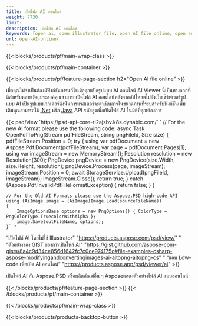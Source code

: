```yaml
---
title: เปิดไฟล์ AI ออนไลน์
weight: 7730
limit: 
description: เปิดไฟล์ AI ออนไลน์
keywords: [open ai, open illustrator file, open AI file online, open adobe illustrator, preview of ai file, ai format open]
url: open-AI-online/
---
```


{{< blocks/products/pf/main-wrap-class >}}


{{< blocks/products/pf/main-container >}}

{{< blocks/products/pf/feature-page-section h2="Open AI file online" >}}
<p>เมื่อคุณไม่จำเป็นต้องมีฟังก์ชันการแก้ไขเมื่อคุณเปิดรูปแบบ AI ออนไลน์ AI Viewer นี้เป็นทางออกที่ดีสำหรับหลายวัตถุประสงค์คุณสามารถเปิดไฟล์ AI ออนไลน์หลังจากอัปโหลดไปยังเว็บเซิร์ฟเวอร์รูปแบบ AI เป็นรูปแบบเวกเตอร์ดังนั้นการแรสเตอร์จะดำเนินการในขนาดภาพที่ระบุสำหรับฟังก์ชันเพิ่มเติมคุณสามารถใช้ <a href="/psd/net">.Net</a> หรือ <a href="/psd/java">Java</a> API รหัสสูงเพื่อเปิดไฟล์ AI ในมิติที่คุณต้องการ</p>
{{< psd/view `https://psd-api-core-rl2ajsbv.k8s.dynabic.com/` 
`	// For the new AI format please use the following code:
	async Task<bool> OpenPdfToPng(Stream pdfFileStream, string pngFileId, Size size)
	{
		pdfFileStream.Position = 0;
		try
		{
			using var pdfDocument = new Aspose.Pdf.Document(pdfFileStream);
			var page = pdfDocument.Pages[1];
			using var imageStream = new MemoryStream();
			Resolution resolution = new Resolution(300);
			PngDevice pngDevice = new PngDevice(size.Width, size.Height, resolution);
			pngDevice.Process(page, imageStream);
			imageStream.Position = 0;
			await StorageService.Upload(pngFileId, imageStream);
			imageStream.Close();
			return true;
		}
		catch (Aspose.Pdf.InvalidPdfFileFormatException)
		{
			return false;
		}
	}
	
	// For the Old AI Formats please use the Aspose.PSD high-code API
	using (AiImage image = (AiImage)Image.Load(sourceFileName))
	{
		ImageOptionsBase options = new PngOptions() { ColorType = PngColorType.TruecolorWithAlpha };
		image.Save(outFileName, options);
	}` "
“เปิดไฟล์ AI โดยไม่ใช้ Illustrator" "https://products.aspose.com/psd/view/" "
“ตัวอย่างของ GIST ของการเปิดไฟล์ AI" "https://gist.github.com/aspose-com-gists/8a4c9d34ce856d1642fc7c0ce974175c#file-examples-csharp-aspose-modifyingandconvertingimages-ai-aitopng-aitopng-cs" "
“แอพ Low-code เพื่อเปิด AI ออนไลน์" "https://products.aspose.app/psd/viewer/ai" >}}
<p>เปิดไฟล์ AI กับ Aspose.PSD หรือผลิตภัณฑ์อื่น ๆ Asposeแสดงตัวอย่างไฟล์ AI แบบออนไลน์</p>
{{< /blocks/products/pf/feature-page-section >}}
{{< /blocks/products/pf/main-container >}}


{{< /blocks/products/pf/main-wrap-class >}}

{{< blocks/products/products-backtop-button >}}
